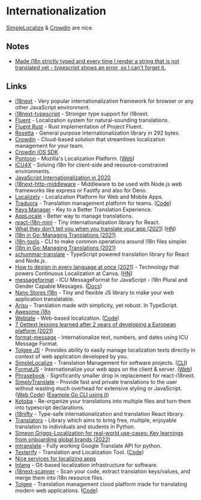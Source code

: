 # Internationalization

[SimpleLocalize](https://simplelocalize.io/) & [Crowdin](https://crowdin.com/) are nice.

## Notes

- [Made i18n strictly typed and every time I render a string that is not translated yet - typescript shows an error, so I can't forget it.](https://twitter.com/oleg008/status/1456205531153055755)

## Links

- [i18next](https://github.com/i18next/i18next) - Very popular internationalization framework for browser or any other JavaScript environment.
- [i18next-typescript](https://github.com/LFDM/i18next-typescript) - Stronger type support for i18next.
- [Fluent](https://projectfluent.org/) - Localization system for natural-sounding translations.
- [Fluent Rust](https://github.com/projectfluent/fluent-rs) - Rust implementation of Project Fluent.
- [Rosetta](https://github.com/lukeed/rosetta) - General purpose internationalization library in 292 bytes.
- [Crowdin](https://crowdin.com/) - Cloud-based solution that streamlines localization management for your team.
- [Crowdin iOS SDK](https://github.com/crowdin/mobile-sdk-ios)
- [Pontoon](https://github.com/mozilla/pontoon) - Mozilla's Localization Platform. ([Web](https://pontoon.mozilla.org/))
- [ICU4X](https://github.com/unicode-org/icu4x) - Solving i18n for client-side and resource-constrained environments.
- [JavaScript Internationalization in 2020](https://diary.braniecki.net/2020/02/14/js-intl-in-2020/)
- [i18next-http-middleware](https://github.com/i18next/i18next-http-middleware) - Middleware to be used with Node.js web frameworks like express or Fastify and also for Deno.
- [Localizely](https://localizely.com/) - Localization Platform for Web and Mobile Apps.
- [Traduora](https://traduora.com/) - Translation management platform for teams. ([Code](https://github.com/traduora/traduora))
- [Keys Manager](https://github.com/ngneat/transloco-keys-manager) - Key to a Better Translation Experience.
- [AppLocale](https://applocale.dev/) - Better way to manage translations.
- [react-i18n-mini](https://github.com/SanichKotikov/react-i18n-mini) - Tiny internationalization library for React.
- [What they don’t tell you when you translate your app (2021)](https://ericwbailey.design/writing/what-they-dont-tell-you-when-you-translate-your-app/) ([HN](https://news.ycombinator.com/item?id=28468853))
- [I18n in Go: Managing Translations (2021)](https://www.alexedwards.net/blog/i18n-managing-translations)
- [i18n-tools](https://github.com/jy95/i18n-tools) - CLI to make common operations around i18n files simpler.
- [I18n in Go: Managing Translations (2021)](https://www.alexedwards.net/blog/i18n-managing-translations)
- [schummar-translate](https://github.com/schummar/schummar-translate) - TypeScript powered translation library for React and Node.js.
- [How to design in every language at once (2021)](https://canvatechblog.com/how-to-design-in-every-language-at-once-f2dd66a2780f) - Technology that powers Continuous Localization at Canva. ([HN](https://news.ycombinator.com/item?id=28931601))
- [messageformat](https://github.com/messageformat/messageformat) - ICU MessageFormat for JavaScript - i18n Plural and Gender Capable Messages. ([Docs](https://messageformat.github.io/messageformat/))
- [Nano Stores I18n](https://github.com/nanostores/i18n) - Tiny and flexible JS library to make your web application translatable.
- [Arisu](https://github.com/auguwu/Arisu) - Translation made with simplicity, yet robust. In TypeScript.
- [Awesome i18n](https://github.com/jpomykala/awesome-i18n)
- [Weblate](https://weblate.org/en/) - Web-based localization. ([Code](https://github.com/WeblateOrg/weblate))
- [7 Gettext lessons learned after 2 years of developing a European platform (2021)](https://angelika.me/2021/11/23/7-gettext-lessons-after-2-years/)
- [format-message](https://github.com/format-message/format-message) - Internationalize text, numbers, and dates using ICU Message Format.
- [Tolgee JS](https://github.com/tolgee/tolgee-js) - Provides ability to easily manage localization texts directly in context of web application developed by you.
- [SimpleLocalize](https://simplelocalize.io/) - Translation Management for software projects. ([CLI](https://github.com/simplelocalize/simplelocalize-cli))
- [FormatJS](https://github.com/formatjs/formatjs) - Internationalize your web apps on the client & server. ([Web](https://formatjs.io/))
- [Phrasebook](https://github.com/loveholidays/phrasebook) - Significantly smaller drop in replacement for react-i18next.
- [SimplyTranslate](https://simplytranslate.org/) - Provide fast and private translations to the user without wasting much overhead for extensive styling or JavaScript. ([Web Code](https://codeberg.org/SimpleWeb/SimplyTranslate-Web/src/branch/master/api.md)) ([Example Go CLI using it](https://github.com/fedeztk/got))
- [Kotoba](https://github.com/top-gg/kotoba) - Re-organize your translations into multiple files and turn them into typescript declarations.
- [i18nifty](https://github.com/etalab/i18nifty) - Type-safe internationalization and translation React library.
- [Translators](https://github.com/UlionTse/translators) - Library which aims to bring free, multiple, enjoyable translation to individuals and students in Python.
- [Simeon Griggs-Localization for real-world use-cases: Key learnings from onboarding global brands (2022)](https://www.youtube.com/watch?v=CK7qBl9NuLE)
- [mtranslate](https://github.com/mouuff/mtranslate) - Fully working Google Translate API for python.
- [Texterify](https://texterify.com/) - Translation and Localization Tool. ([Code](https://github.com/texterify/texterify))
- [Nice services for localizing apps](https://twitter.com/ChristianSelig/status/1584947296008949778)
- [Inlang](https://github.com/inlang/inlang) - Git-based localization infrastructure for software.
- [i18next-scanner](https://github.com/i18next/i18next-scanner) - Scan your code, extract translation keys/values, and merge them into i18n resource files.
- [Tolgee](https://tolgee.io/) - Translation management cloud platform made for translating modern web applications. ([Code](https://github.com/tolgee/tolgee-platform))
